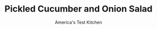 ---
layout: ../../layouts/MarkdownPostLayout.astro
title: Pickled Cucumber and Onion Salad
author: America's Test Kitchen
pubDate: 2023-03-15
description: "Is it a pickle? Is it a salad? No matter—this side belongs in your barbecue spread."
image_url: https://res.cloudinary.com/hksqkdlah/image/upload/ar_1:1,c_fill,dpr_2.0,f_auto,fl_lossy.progressive.strip_profile,g_faces:auto,q_auto:low,w_344/44366-sfs-pickled-cucumber-and-onion-salad-14
tags: ["Side Dishes","Vegetables","Salads"]
calories: 218
protein: 
carbohydrates: 8
fats: 
fiber: 
ingredients: ["1/2 cup, cider vinegar","1/4 cup, water","2 tablespoons, sugar","1 1/2 teaspoons, table salt","1/2 teaspoon, pepper","1 pound, cucumbers, peeled, halved lengthwise, and sliced ⅛ inch thick (about 3 cups)","1 cup, thinly sliced onion"]
serves: 6
time: "15 minutes, plus 1 hour chilling"
instructions: ["Whisk vinegar, water, sugar, salt, and pepper together in medium bowl. Add cucumbers and onion and toss to combine. Cover with plastic wrap and refrigerate for at least 1 hour to allow flavors to meld. Use slotted spoon to serve. (Salad can be refrigerated in airtight container for up to 3 days.)"]
nutrition: ["122 mg Potassium","20 mg Phosphorus","15 mg Calcium","10 mg Magnesium","245 mg Sodium","2 mg Vitamin C","7 µg Folate (food)","5 g Sugars","9 µg Vitamin K","95 g Water","8 g Carbs","7 µg Folate equivalent (total)","2 µg Vitamin A","36 kcal Energy","4 g Sugars, added","218 calories"]
notes: "This recipe can easily be doubled."
---